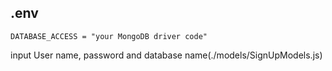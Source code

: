 ## .env
```
DATABASE_ACCESS = "your MongoDB driver code"
```
input User name, password and database name(./models/SignUpModels.js)